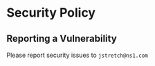 # Security Policy

## Reporting a Vulnerability

Please report security issues to `jstretch@ns1.com`
